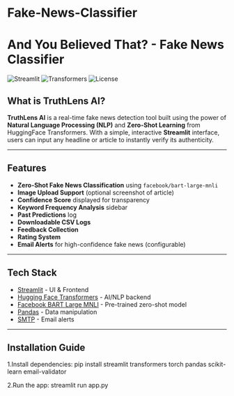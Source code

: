 # Fake-News-Classifier
#  And You Believed That? - Fake News Classifier

![Streamlit](https://img.shields.io/badge/streamlit-v1.0-brightgreen?style=flat-square)
![Transformers](https://img.shields.io/badge/huggingface-transformers-blue?style=flat-square)
![License](https://img.shields.io/badge/license-MIT-blue.svg)

##  What is TruthLens AI?

**TruthLens AI** is a real-time fake news detection tool built using the power of **Natural Language Processing (NLP)** and **Zero-Shot Learning** from HuggingFace Transformers. With a simple, interactive **Streamlit** interface, users can input any headline or article to instantly verify its authenticity.

---

##  Features

-  **Zero-Shot Fake News Classification** using `facebook/bart-large-mnli`
-  **Image Upload Support** (optional screenshot of article)
-  **Confidence Score** displayed for transparency
-  **Keyword Frequency Analysis** sidebar
-  **Past Predictions** log
-  **Downloadable CSV Logs**
-  **Feedback Collection**
-  **Rating System**
-  **Email Alerts** for high-confidence fake news (configurable)

---

##  Tech Stack

- [Streamlit](https://streamlit.io/) - UI & Frontend
- [Hugging Face Transformers](https://huggingface.co/transformers/) - AI/NLP backend
- [Facebook BART Large MNLI](https://huggingface.co/facebook/bart-large-mnli) - Pre-trained zero-shot model
- [Pandas](https://pandas.pydata.org/) - Data manipulation
- [SMTP](https://docs.python.org/3/library/smtplib.html) - Email alerts

---

##  Installation Guide
1.Install dependencies:
pip install streamlit transformers torch pandas scikit-learn email-validator

2.Run the app:
streamlit run app.py

